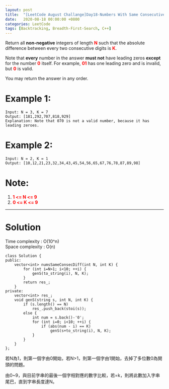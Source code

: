 ```yaml
---
layout: post
title:  "[LeetCode August Challange]Day18-Numbers With Same Consecutive Differences"
date:   2020-08-18 00:00:00 +0800
categories: LeetCode
tags: [Backtracking, Breadth-First-Search, C++]
---
```

Return all **non-negative** integers of length **<font color="red">N</font>** such that the absolute difference between every two consecutive digits is **<font color="red">K</font>**.  

Note that **every** number in the answer **must not** have leading zeros **except** for the number **<font color="red">0</font>** itself. For example, **<font color="red">01</font>** has one leading zero and is invalid, but **<font color="red">0</font>** is valid.  

You may return the answer in any order.  

# Example 1:  
	Input: N = 3, K = 7
	Output: [181,292,707,818,929]
	Explanation: Note that 070 is not a valid number, because it has leading zeroes.

# Example 2:  
	Input: N = 2, K = 1
	Output: [10,12,21,23,32,34,43,45,54,56,65,67,76,78,87,89,98]

# Note:  
1. **<font color="red">1 <= N <= 9</font>**
2. **<font color="red">0 <= K <= 9</font>**

______________________  

# Solution

Time complexity : O(10^n)  
Space complexity : O(n)

	class Solution {
	public:
	    vector<int> numsSameConsecDiff(int N, int K) {
	        for (int i=N>1; i<10; ++i) {
	            genS(to_string(i), N, K);
	        }
	        return res_;
	    }
	private:
	    vector<int> res_;
	    void genS(string s, int N, int K) {
	        if (s.length() == N)
	        	res_.push_back(stoi(s));
	        else {
	            int num = s.back()-'0';
	            for (int i=0; i<10; ++i) {
	                if (abs(num - i) == K)
	                    genS(s+to_string(i), N, K);
	            }
	        }
	    }
	};

若N為1，則第一個字由0開始，若N>1，則第一個字由1開始，去掉了多位數0為開頭的問題。  

由0~9，與目前字串的最後一個字相對應的數字比較，若=k，則將此數加入字串尾巴，直到字串長度達N。